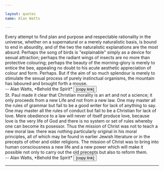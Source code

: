 ```yaml
---

layout: quotes 
name: Alan Watts 

---
```


<div id="watts-mouse">
</div>
Every attempt to find plan and purpose and respectable rationality in the universe, whether on a supernatural or a merely naturalistic basis, is bound to end in absurdity, and of the two the naturalistic explanations are the most absurd. Perhaps the song of birds is "explainable" simply as a device for sexual attraction; perhaps the radiant wings of insects are no more than protective colouring; perhaps the beauty of the morning-glory is merely to entice the bee, appealing no doubt to his acute aesthetic appreciation of colour and form. Perhaps. But if the aim of so much splendour is merely to stimulate the sexual process of purely instinctual organisms, the mountain has laboured and brought forth a mouse.<br>
-- Alan Watts, *Behold the Spirit* <button onclick="Copy('watts', 'watts-mouse')">[copy link]</button>

<div id="watts-art">
</div>
St. Paul made it clear that Christian morality is an art and not a science; it only proceeds from a new Life and not from a new law. One may master all the rules of grammar but fail to be a good writer for lack of anything to say. One may master all the rules of conduct but fail to be a Christian for lack of love. Mere obedience to a law will never of itself produce love, because love is the very life of God and there is no system or set of rules whereby one can become its posessor. Thus the mission of Christ was not to teach a new moral law. there was nothing particularly original in his moral principles, all of which may be found in earlier Jewish literature or in the precepts of other and older religions. The mission of Christ was to bring into human consciousness a new life and a new power which will make it possible not only to carry out the old precepts but also to reform them.<br>
-- Alan Watts, *Behold the Spirit* <button onclick="Copy('watts', 'watts-art')">[copy link]</button>

---
